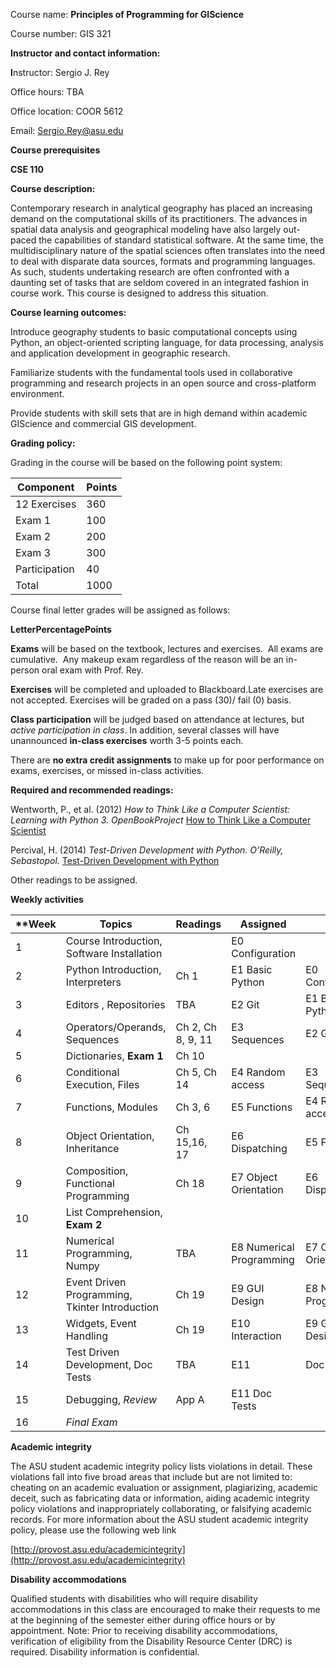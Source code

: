 Course name: **Principles of Programming for GIScience**

Course number: GIS 321



**Instructor and contact information:**

**I**nstructor: Sergio J. Rey

Office hours: TBA

Office location: COOR 5612

Email: Sergio.Rey@asu.edu



**Course prerequisites**

**CSE 110**



**Course description:**

Contemporary research in analytical geography has placed an increasing
demand on the computational skills of its practitioners. The advances in
spatial data analysis and geographical modeling have also largely
out-paced the capabilities of standard statistical software. At the same
time, the multidisciplinary nature of the spatial sciences often
translates into the need to deal with disparate data sources, formats
and programming languages. As such, students undertaking research are
often confronted with a daunting set of tasks that are seldom covered in
an integrated fashion in course work. This course is designed to address
this situation.



**Course learning outcomes:**

Introduce geography students to basic computational concepts using
Python, an object-oriented scripting language, for data processing,
analysis and application development in geographic research.

Familiarize students with the fundamental tools used in collaborative
programming and research projects in an open source and cross-platform
environment.

Provide students with skill sets that are in high demand within academic
GIScience and commercial GIS development.



**Grading policy:**



Grading in the course will be based on the following point system:


| **Component**                        | **Points**                           |
|--------------------------------------|--------------------------------------|
| 12 Exercises                         | 360                                  |
| Exam 1                               | 100                                  |
| Exam 2                               | 200                                  |
| Exam 3                               | 300                                  |
| Participation                        | 40                                   |
| Total                                | 1000                                 |


Course final letter grades will be assigned as follows:

**LetterPercentagePoints**

**Exams** will be based on the textbook, lectures and exercises.<span
class="Apple-converted-space">  </span>All exams are cumulative.<span
class="Apple-converted-space">  </span>Any makeup exam regardless of the
reason will be an in-person oral exam with Prof. Rey.



**Exercises** will be completed and uploaded to Blackboard.Late exercises are not accepted.
Exercises will be graded on a pass (30)/ fail (0) basis.



**Class participation** will be judged based on attendance at lectures,
but *active participation in class*. In addition, several classes will
have unannounced **in-class exercises** worth 3-5 points each.



There are **no extra credit assignments** to make up for poor
performance on exams, exercises, or missed in-class activities.



**Required and recommended readings:**



Wentworth, P., et al. (2012) *How to Think Like a Computer
Scientist: Learning with Python 3. OpenBookProject* [How to Think Like a Computer Scientist](http://openbookproject.net/thinkcs/python/english3e/)

Percival, H. (2014) *Test-Driven Development with Python. O'Reilly, Sebastopol.*
[Test-Driven Development with Python](http://chimera.labs.oreilly.com/books/1234000000754/index.html)

Other readings to be assigned.



**Weekly activities**



| **Week  | Topics | Readings | Assigned| Due |
|---------|--------|----------|---------|-----|
| 1 | Course Introduction, Software Installation || E0 Configuration |
| 2 | Python Introduction, Interpreters | Ch 1 | E1 Basic Python | E0 Configuration | 
| 3 | Editors , Repositories | TBA | E2 Git | E1 Basic Python |
| 4 | Operators/Operands, Sequences | Ch 2, Ch 8, 9, 11 | E3 Sequences | E2 Git |
| 5 | Dictionaries, **Exam 1** | Ch 10 | |
| 6 | Conditional Execution, Files |Ch 5, Ch 14 | E4 Random access | E3 Sequences| 
| 7 | Functions, Modules | Ch 3, 6 | E5 Functions | E4 Random access|
| 8 | Object Orientation, Inheritance | Ch 15,16, 17 | E6 Dispatching | E5 Functions |
| 9 | Composition, Functional Programming | Ch 18 | E7 Object Orientation | E6 Dispatching|
| 10 | List Comprehension, **Exam 2** ||||
| 11 | Numerical Programming, Numpy | TBA | E8 Numerical Programming | E7 Object Orientation |
| 12 | Event Driven Programming, Tkinter Introduction | Ch 19 | E9 GUI Design | E8 Numerical Programming |
| 13 | Widgets, Event Handling | Ch 19 | E10 Interaction | E9 Gui Design | 
| 14 | Test Driven Development, Doc Tests | TBA | E11 |  Doc Tests | E10 Interaction| 
| 15 | Debugging, *Review* |App A | E11 Doc Tests| 
| 16 | *Final Exam*|


**Academic integrity**

The ASU student academic integrity policy lists violations in detail.
These violations fall into five broad areas that include but are not
limited to: cheating on an academic evaluation or assignment,
plagiarizing, academic deceit, such as fabricating data or information,
aiding academic integrity policy violations and inappropriately
collaborating, or falsifying academic records. For more information
about the ASU student academic integrity policy, please use the
following web link


[http://provost.asu.edu/academicintegrity](http://provost.asu.edu/academicintegrity)


**Disability accommodations**

Qualified students with disabilities who will require disability
accommodations in this class are encouraged to make their requests to me
at the beginning of the semester either during office hours or by
appointment. Note: Prior to receiving disability accommodations,
verification of eligibility from the Disability Resource Center (DRC) is
required. Disability information is confidential.